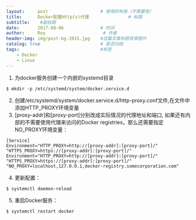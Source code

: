 ```yaml
---
layout:     post                    # 使用的布局（不需要改）
title:      Docker配置Http(s)代理               # 标题 
subtitle:    #副标题
date:       2017-08-06              # 时间
author:     Roy                      # 作者
header-img: img/post-bg-2015.jpg    #这篇文章标题背景图片
catalog: true                       # 是否归档
tags:                               #标签
    - Docker
    - Linux
---
```


1. 为docker服务创建一个内嵌的systemd目录
```
$ mkdir -p /etc/systemd/system/docker.service.d
```
2. 创建/etc/systemd/system/docker.service.d/http-proxy.conf文件,在文件中添加HTTP_PROXY环境变量
3. [proxy-addr]和[proxy-port]分别改成实际情况的代理地址和端口, 如果还有内部的不需要使用代理来访问的Docker registries，那么还需要指定NO_PROXY环境变量：
```
[Service]
Environment="HTTP_PROXY=http://[proxy-addr]:[proxy-port]/" "HTTPS_PROXY=https://[proxy-addr]:[proxy-port]/"
Environment="HTTP_PROXY=http://[proxy-addr]:[proxy-port]/" "HTTPS_PROXY=https://[proxy-addr]:[proxy-port]/" "NO_PROXY=localhost,127.0.0.1,docker-registry.somecorporation.com"
```
4. 更新配置：
```
$ systemctl daemon-reload
```
5.  重启Docker服务：
```
$ systemctl restart docker
```
